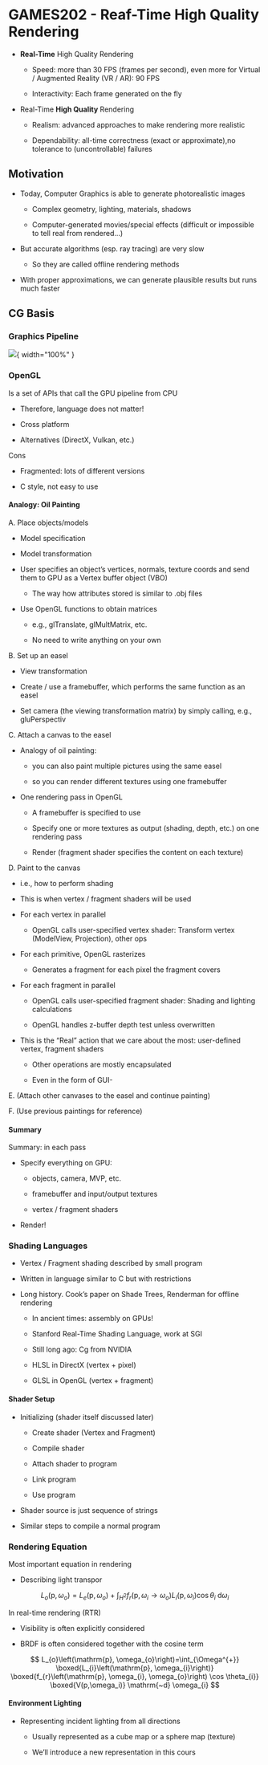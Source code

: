 # GAMES202 - Reaf-Time High Quality Rendering

* **Real-Time** High Quality Rendering

    - Speed: more than 30 FPS (frames per second), even more for Virtual / Augmented Reality (VR / AR): 90 FPS
    
    - Interactivity: Each frame generated on the fly

* Real-Time **High Quality** Rendering
    - Realism: advanced approaches to make rendering more realistic

    - Dependability: all-time correctness (exact or approximate),no tolerance to (uncontrollable) failures

## Motivation

* Today, Computer Graphics is able to generate photorealistic images
    
    - Complex geometry, lighting, materials, shadows 
    
    - Computer-generated movies/special effects (difficult or impossible to tell real from rendered...)

* But accurate algorithms (esp. ray tracing) are very slow

    - So they are called offline rendering methods 

* With proper approximations, we can generate plausible results but runs much faster

## CG Basis

### Graphics Pipeline

![](./img/intro0.png){ width="100%" }

### OpenGL

Is a set of APIs that call the GPU pipeline from CPU

- Therefore, language does not matter! 

- Cross platform 

- Alternatives (DirectX, Vulkan, etc.) 

Cons

- Fragmented: lots of different versions 

- C style, not easy to use

#### Analogy: Oil Painting

A. Place objects/models

- Model specification 

- Model transformation 

- User specifies an object’s vertices, normals, texture coords and send them to GPU as a Vertex buffer object (VBO)
    
    - The way how attributes stored is similar to .obj files 

- Use OpenGL functions to obtain matrices

    - e.g., glTranslate, glMultMatrix, etc. 
    
    - No need to write anything on your own

B. Set up an easel

- View transformation 

- Create / use a framebuffer, which performs the same function as an easel

- Set camera (the viewing transformation matrix) by simply calling, e.g., gluPerspectiv

C. Attach a canvas to the easel
 
- Analogy of oil painting: 

    - you can also paint multiple pictures using the same easel 

    - so you can render different textures using one framebuffer

- One rendering pass in OpenGL
    
    - A framebuffer is specified to use 
    
    - Specify one or more textures as output (shading, depth, etc.) on one rendering pass

    - Render (fragment shader specifies the content on each texture)

D. Paint to the canvas

- i.e., how to perform shading

- This is when vertex / fragment shaders will be used 

- For each vertex in parallel	

    - OpenGL calls user-specified vertex shader: Transform vertex (ModelView, Projection), other ops 

- For each primitive, OpenGL rasterizes

    - Generates a fragment for each pixel the fragment covers

- For each fragment in parallel
    
    - OpenGL calls user-specified fragment shader: Shading and lighting calculations 
    
    - OpenGL handles z-buffer depth test unless overwritten 

- This is the “Real” action that we care about the most: user-defined vertex, fragment shaders

    - Other operations are mostly encapsulated 
    
    - Even in the form of GUI-


E. (Attach other canvases to the easel and continue painting) 

F. (Use previous paintings for reference)

#### Summary

Summary: in each pass

- Specify everything on GPU: 

    - objects, camera, MVP, etc. 

    - framebuffer and input/output textures 

    - vertex / fragment shaders 

- Render!

### Shading Languages

* Vertex / Fragment shading described by small program

* Written in language similar to C but with restrictions

* Long history.  Cook’s paper on Shade Trees, Renderman for offline rendering 

    - In ancient times: assembly on GPUs! 
    
    - Stanford Real-Time Shading Language, work at SGI 
    
    - Still long ago: Cg from NVIDIA 
    
    - HLSL in DirectX (vertex + pixel) 
    
    - GLSL in OpenGL (vertex + fragment)

#### Shader Setup

* Initializing (shader itself discussed later)

    - Create shader (Vertex and Fragment) 

    - Compile shader  

    - Attach shader to program 

    - Link program  

    - Use program  

* Shader source is just sequence of strings

* Similar steps to compile a normal program

### Rendering Equation 

Most important equation in rendering

- Describing light transpor

$$
L_{o}\left(\mathrm{p}, \omega_{o}\right)=L_{e}\left(\mathrm{p}, \omega_{o}\right)+\int_{H^{2}} f_{r}\left(\mathrm{p}, \omega_{i} \rightarrow \omega_{o}\right) L_{i}\left(\mathrm{p}, \omega_{i}\right) \cos \theta_{i} \mathrm{~d} \omega_{i}
$$

In real-time rendering (RTR)

- Visibility is often explicitly considered 

- BRDF is often considered together with the cosine term

$$
L_{o}\left(\mathrm{p}, \omega_{o}\right)=\int_{\Omega^{+}} \boxed{L_{i}\left(\mathrm{p}, \omega_{i}\right)} \boxed{f_{r}\left(\mathrm{p}, \omega_{i}, \omega_{o}\right)  \cos \theta_{i}} \boxed{V(p,\omega_i)} \mathrm{~d} \omega_{i}
$$

#### Environment Lighting

- Representing incident lighting from all directions

    - Usually represented as a cube map or a sphere map (texture) 
    
    - We’ll introduce a new representation in this cours